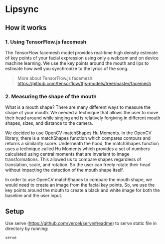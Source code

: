 # Lipsync

## How it works

### 1. Using TensorFlow.js facemesh

The TensorFlow facemesh model provides real-time high density estimate of key points of your facial expression using only a webcam and on device machine learning. We use the key points around the mouth and lips to estimate how well you synchronize to the lyrics of the song.

> More about TensorFlow.js facemesh: https://github.com/tensorflow/tfjs-models/tree/master/facemesh



### 2. Measuring the shape of the mouth

What is a mouth shape? There are many different ways to measure the shape of your mouth. We needed a technique that allows the user to move their head around while singing and is relatively forgiving in different mouth shapes, sizes, and distance to the camera.

We decided to use OpenCV matchShapes Hu Moments. In the OpenCV library, there is a matchShapes function which compares contours and returns a similarity score. Underneath the hood, the matchShapes function uses a technique called Hu Moments which provides a set of numbers calculated using central moments that are invariant to image transformations. This allowed us to compare shapes regardless of translation, scale, and rotation. So the user can freely rotate their head without impacting the detection of the mouth shape itself.

In order to use OpenCV matchShapes to compare the mouth shape, we would need to create an image from the facial key points. So, we use the key points around the mouth to create a black and white image for both the baseline and the user input. 


## Setup

Use serve (https://github.com/vercel/serve#readme) to serve static file in directory by running:
``` shell
serve
```
